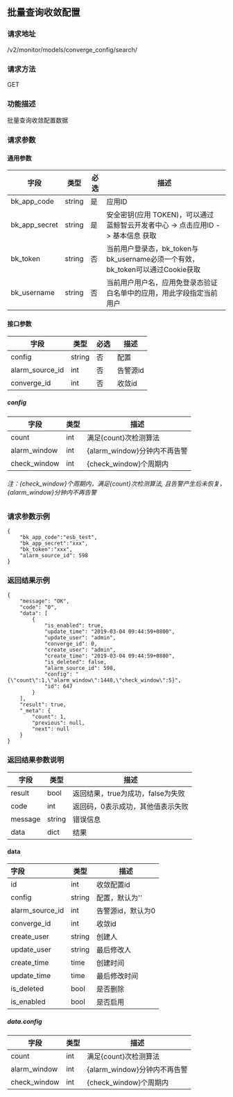 ## 批量查询收敛配置

### 请求地址

/v2/monitor/models/converge_config/search/

### 请求方法

GET

### 功能描述

批量查询收敛配置数据

### 请求参数

#### 通用参数

| 字段          | 类型   | 必选 | 描述                                                         |
| ------------- | ------ | ---- | ------------------------------------------------------------ |
| bk_app_code   | string | 是   | 应用ID                                                       |
| bk_app_secret | string | 是   | 安全密钥(应用 TOKEN)，可以通过 蓝鲸智云开发者中心 -> 点击应用ID -> 基本信息 获取 |
| bk_token      | string | 否   | 当前用户登录态，bk_token与bk_username必须一个有效，bk_token可以通过Cookie获取 |
| bk_username   | string | 否   | 当前用户用户名，应用免登录态验证白名单中的应用，用此字段指定当前用户 |

#### 接口参数

| 字段            | 类型   | 必选 | 描述     |
| --------------- | ------ | ---- | -------- |
| config          | string | 否   | 配置     |
| alarm_source_id | int    | 否   | 告警源id |
| converge_id     | int    | 否   | 收敛id   |

##### config

| 字段         | 类型 | 描述                         |
| ------------ | ---- | ---------------------------- |
| count        | int  | 满足{count}次检测算法        |
| alarm_window | int  | {alarm_window}分钟内不再告警 |
| check_window | int  | {check_window}个周期内       |

###### 注：{check_window}个周期内，满足{count}次检测算法, 且告警产生后未恢复，{alarm_window}分钟内不再告警

### 请求参数示例

```
{
    "bk_app_code":"esb_test",
    "bk_app_secret":"xxx",
    "bk_token":"xxx",
    "alarm_source_id": 598
}
```

### 返回结果示例

```
{
    "message": "OK",
    "code": "0",
    "data": [
        {
            "is_enabled": true,
            "update_time": "2019-03-04 09:44:59+0800",
            "update_user": "admin",
            "converge_id": 0,
            "create_user": "admin",
            "create_time": "2019-03-04 09:44:59+0800",
            "is_deleted": false,
            "alarm_source_id": 598,
            "config": "{\"count\":1,\"alarm_window\":1440,\"check_window\":5}",
            "id": 647
        }
    ],
    "result": true,
    "_meta": {
        "count": 1,
        "previous": null,
        "next": null
    }
}
```

### 返回结果参数说明

| 字段    | 类型   | 描述                              |
| ------- | ------ | --------------------------------- |
| result  | bool   | 返回结果，true为成功，false为失败 |
| code    | int    | 返回码，0表示成功，其他值表示失败 |
| message | string | 错误信息                          |
| data    | dict   | 结果                              |

#### data

| 字段            | 类型   | 描述              |
| :-------------- | ------ | ----------------- |
| id              | int    | 收敛配置id        |
| config          | string | 配置，默认为''    |
| alarm_source_id | int    | 告警源id，默认为0 |
| converge_id     | int    | 收敛id            |
| create_user     | string | 创建人            |
| update_user     | string | 最后修改人        |
| create_time     | time   | 创建时间          |
| update_time     | time   | 最后修改时间      |
| is_deleted      | bool   | 是否删除          |
| is_enabled      | bool   | 是否启用          |

##### data.config

| 字段         | 类型 | 描述                         |
| ------------ | ---- | ---------------------------- |
| count        | int  | 满足{count}次检测算法        |
| alarm_window | int  | {alarm_window}分钟内不再告警 |
| check_window | int  | {check_window}个周期内       |